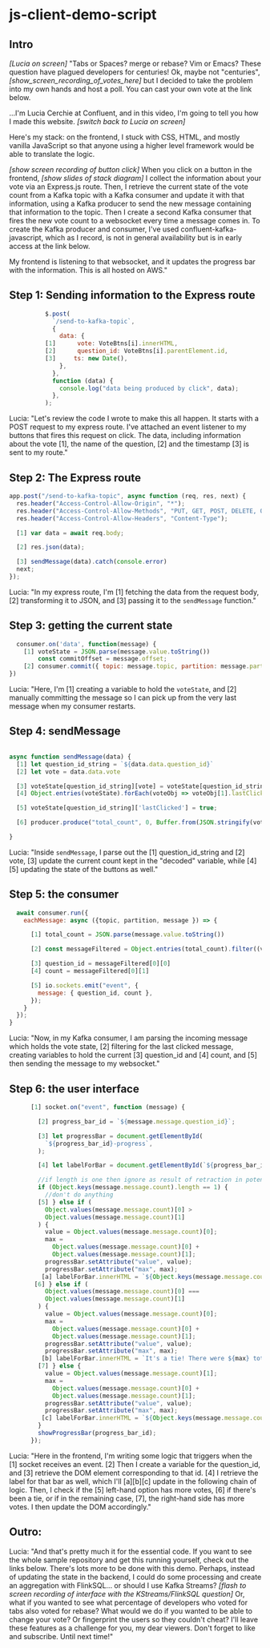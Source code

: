 # js-client-demo-script

## Intro 

_[Lucia on screen]_
"Tabs or Spaces? merge or rebase? Vim or Emacs? These question have plagued developers for centuries! Ok, maybe not "centuries", _[show_screen_recording_of_votes_here]_ but I decided to take the problem into my own hands and host a poll. You can cast your own vote at the link below. 

...I'm Lucia Cerchie at Confluent, and in this video, I'm going to tell you how I made this website. _[switch back to Lucia on screen]_

Here's my stack: on the frontend, I stuck with CSS, HTML, and mostly vanilla JavaScript so that anyone using a higher level framework would be able to translate the logic. 

_[show screen recording of button click]_ When you click on a button in the frontend, _[show slides of stack diagram]_ I collect the information about your vote via an Express.js route. Then, I retrieve the current state of the vote count from a Kafka topic with a Kafka consumer and update it with that information, using a Kafka producer to send the new message containing that information to the topic. Then I create a second Kafka consumer that fires the new vote count to a websocket every time a message comes in. To create the Kafka producer and consumer, I've used confluent-kafka-javascript, which as I record, is not in general availability but is in early access at the link below. 

My frontend is listening to that websocket, and it updates the progress bar with the information. This is all hosted on AWS." 

## Step 1: Sending information to the Express route

```javascript
          $.post(
            `/send-to-kafka-topic`,
            {
              data: {
          [1]      vote: VoteBtns[i].innerHTML,
          [2]      question_id: VoteBtns[i].parentElement.id,
          [3]     ts: new Date(),
              },
            },
            function (data) {
              console.log("data being produced by click", data);
            },
          );
```

Lucia: "Let's review the code I wrote to make this all happen. It starts with a POST request to my express route. I've attached an event listener to my buttons that fires this request on click. The data, including information about the vote [1], the name of the question, [2] and the timestamp [3] is sent to my route."

## Step 2: The Express route

```javascript
app.post("/send-to-kafka-topic", async function (req, res, next) {
  res.header("Access-Control-Allow-Origin", "*");
  res.header("Access-Control-Allow-Methods", "PUT, GET, POST, DELETE, OPTIONS");
  res.header("Access-Control-Allow-Headers", "Content-Type");

  [1] var data = await req.body;

  [2] res.json(data);

  [3] sendMessage(data).catch(console.error)
  next;
});
```

Lucia: "In my express route, I'm [1] fetching the data from the request body, [2] transforming it to JSON, and [3] passing it to the `sendMessage` function." 

## Step 3: getting the current state

```javascript
  consumer.on('data', function(message) {
    [1] voteState = JSON.parse(message.value.toString())
        const commitOffset = message.offset;
    [2] consumer.commit({ topic: message.topic, partition: message.partition, offset: commitOffset });
})
```
Lucia: "Here, I'm [1] creating a variable to hold the `voteState`, and [2] manually committing the message so I can pick up from the very last message when my consumer restarts. 

## Step 4: sendMessage

```javascript

async function sendMessage(data) {
  [1] let question_id_string = `${data.data.question_id}`
  [2] let vote = data.data.vote

  [3] voteState[question_id_string][vote] = voteState[question_id_string][vote] + 1;
  [4] Object.entries(voteState).forEach(voteObj => voteObj[1].lastClicked = false)

  [5] voteState[question_id_string]['lastClicked'] = true;

  [6] producer.produce("total_count", 0, Buffer.from(JSON.stringify(voteState)))

}
```

Lucia: "Inside `sendMessage`, I parse out the [1] question_id_string and [2] vote, [3] update the current count kept in the "decoded" variable, while [4][5] updating the state of the buttons as well."

## Step 5: the consumer 

```javascript
  await consumer.run({
    eachMessage: async ({topic, partition, message }) => {

      [1] total_count = JSON.parse(message.value.toString())

      [2] const messageFiltered = Object.entries(total_count).filter((vote) => vote[1].lastClicked === true)

      [3] question_id = messageFiltered[0][0]
      [4] count = messageFiltered[0][1]

      [5] io.sockets.emit("event", {
        message: { question_id, count },
      });
    }
  });
}
```

Lucia: "Now, in my Kafka consumer, I am parsing the incoming message which holds the vote state, [2] filtering for the last clicked message, creating variables to hold the current [3] question_id and [4] count, and [5] then sending the message to my websocket."

## Step 6: the user interface

```javascript
      [1] socket.on("event", function (message) {

        [2] progress_bar_id = `${message.message.question_id}`;

        [3] let progressBar = document.getElementById(
          `${progress_bar_id}-progress`,
        );

        [4] let labelForBar = document.getElementById(`${progress_bar_id}-label`);

        //if length is one then ignore as result of retraction in potential FlinkSQL developments in later versions
        if (Object.keys(message.message.count).length == 1) {
          //don't do anything
        [5] } else if (
          Object.values(message.message.count)[0] >
          Object.values(message.message.count)[1]
        ) {
          value = Object.values(message.message.count)[0];
          max =
            Object.values(message.message.count)[0] +
            Object.values(message.message.count)[1];
          progressBar.setAttribute("value", value);
          progressBar.setAttribute("max", max);
         [a] labelForBar.innerHTML = `${Object.keys(message.message.count)[0]} wins  with ${Object.values(message.message.count)[0]} votes out of ${max}`;
       [6] } else if (
          Object.values(message.message.count)[0] ===
          Object.values(message.message.count)[1]
        ) {
          value = Object.values(message.message.count)[0];
          max =
            Object.values(message.message.count)[0] +
            Object.values(message.message.count)[1];
          progressBar.setAttribute("value", value);
          progressBar.setAttribute("max", max);
         [b] labelForBar.innerHTML = `It's a tie! There were ${max} total votes`;
        [7] } else {
          value = Object.values(message.message.count)[1];
          max =
            Object.values(message.message.count)[0] +
            Object.values(message.message.count)[1];
          progressBar.setAttribute("value", value);
          progressBar.setAttribute("max", max);
         [c] labelForBar.innerHTML = `${Object.keys(message.message.count)[1]} wins  with ${Object.values(message.message.count)[1]} votes out of ${max}`;
        }
        showProgressBar(progress_bar_id);
      });
```
Lucia: "Here in the frontend, I'm writing some logic that triggers when the [1] socket receives an event. [2] Then I create a variable for the question_id, and [3] retrieve the DOM element corresponding to that id. 
[4] I retrieve the label for that bar as well, which I'll [a][b][c] update in the following chain of logic. Then, I check if the [5] left-hand option has more votes, [6] if there's been a tie, or if in the remaining case, [7], the right-hand side has more votes. I then update the DOM accordingly."

## Outro:

Lucia: "And that's pretty much it for the essential code. If you want to see the whole sample repository and get this running yourself, check out the links below. There's lots more to be done with this demo. Perhaps, instead of updating the state in the backend, I could do some processing and create an aggregation with FlinkSQL... or should I use Kafka Streams? _[flash to screen recording of interface with the KStreams/FlinkSQL question]_ Or, what if you wanted to see what percentage of developers who voted for tabs also voted for rebase? What would we do if you wanted to be able to change your vote? Or fingerprint the users so they couldn't cheat? I'll leave these features as a challenge for you, my dear viewers. Don't forget to like and subscribe. Until next time!" 

